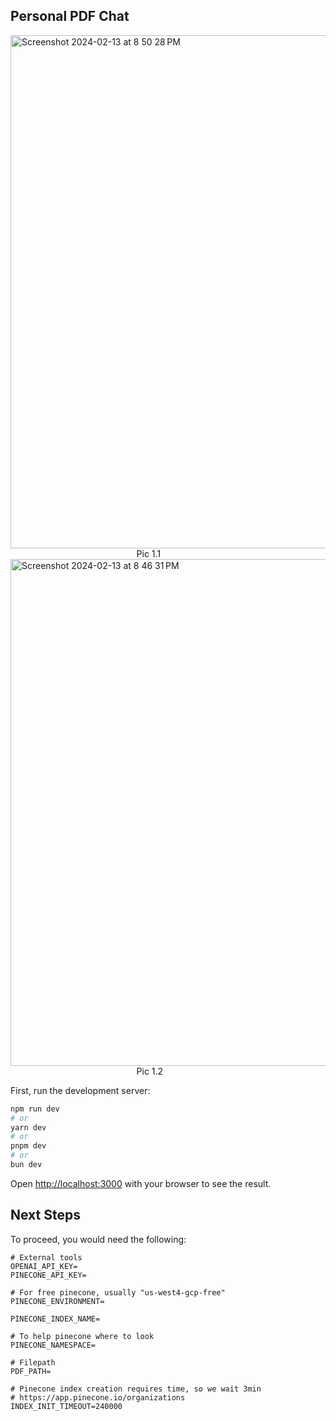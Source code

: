 ## Personal PDF Chat

<img width="821" alt="Screenshot 2024-02-13 at 8 50 28 PM" src="https://github.com/deusexmachina892/pdf-chat/assets/27721589/5de33dde-d9f0-4700-b367-07ed7fa2742c">
<div style="width:20%; margin: auto;">Pic 1.1</div>



<img width="811" alt="Screenshot 2024-02-13 at 8 46 31 PM" src="https://github.com/deusexmachina892/pdf-chat/assets/27721589/4241aa36-9d87-4f6c-babe-c9cdd5f41443">
<div style="width:20%; margin: auto;">Pic 1.2</div>



First, run the development server:

```bash
npm run dev
# or
yarn dev
# or
pnpm dev
# or
bun dev
```

Open [http://localhost:3000](http://localhost:3000) with your browser to see the result.

## Next Steps

To proceed, you would need the following:

```
# External tools
OPENAI_API_KEY=
PINECONE_API_KEY=

# For free pinecone, usually "us-west4-gcp-free"
PINECONE_ENVIRONMENT=

PINECONE_INDEX_NAME=

# To help pinecone where to look
PINECONE_NAMESPACE=

# Filepath
PDF_PATH=

# Pinecone index creation requires time, so we wait 3min
# https://app.pinecone.io/organizations
INDEX_INIT_TIMEOUT=240000
```
